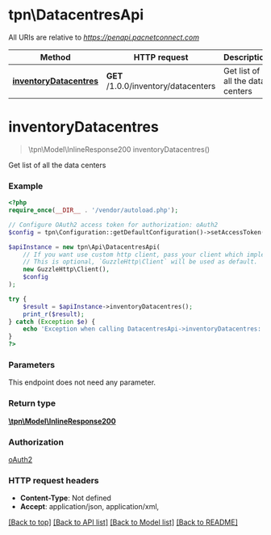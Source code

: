 # tpn\DatacentresApi

All URIs are relative to *https://penapi.pacnetconnect.com*

Method | HTTP request | Description
------------- | ------------- | -------------
[**inventoryDatacentres**](DatacentresApi.md#inventoryDatacentres) | **GET** /1.0.0/inventory/datacenters | Get list of all the data centers


# **inventoryDatacentres**
> \tpn\Model\InlineResponse200 inventoryDatacentres()

Get list of all the data centers

### Example
```php
<?php
require_once(__DIR__ . '/vendor/autoload.php');

// Configure OAuth2 access token for authorization: oAuth2
$config = tpn\Configuration::getDefaultConfiguration()->setAccessToken('YOUR_ACCESS_TOKEN');

$apiInstance = new tpn\Api\DatacentresApi(
    // If you want use custom http client, pass your client which implements `GuzzleHttp\ClientInterface`.
    // This is optional, `GuzzleHttp\Client` will be used as default.
    new GuzzleHttp\Client(),
    $config
);

try {
    $result = $apiInstance->inventoryDatacentres();
    print_r($result);
} catch (Exception $e) {
    echo 'Exception when calling DatacentresApi->inventoryDatacentres: ', $e->getMessage(), PHP_EOL;
}
?>
```

### Parameters
This endpoint does not need any parameter.

### Return type

[**\tpn\Model\InlineResponse200**](../Model/InlineResponse200.md)

### Authorization

[oAuth2](../../README.md#oAuth2)

### HTTP request headers

 - **Content-Type**: Not defined
 - **Accept**: application/json, application/xml, 

[[Back to top]](#) [[Back to API list]](../../README.md#documentation-for-api-endpoints) [[Back to Model list]](../../README.md#documentation-for-models) [[Back to README]](../../README.md)

